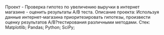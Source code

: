 Проект - Проверка гипотез по увеличению выручки в интернет магазине - оценить результаты А/В теста.
Описание проекта:
Используя данные интернет-магазина приоритезировать гипотезы, произвести оценку результатов A/B?тестирования различными методами.
Стек: Matplotlib; Pandas; Python; SciPy;
